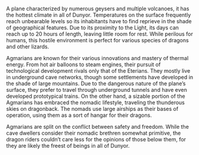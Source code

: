 A plane characterized by numerous geysers and multiple volcanoes, it has the hottest climate in all of Dunyor. Temperatures on the surface frequently reach unbearable levels so its inhabitants have to find reprieve in the shade of geographical features. Due to its proximity to the Light, its days can reach up to 20 hours of length, leaving little room for rest. While perilous for humans, this hostile environment is perfect for various species of dragons and other lizards.

Agmarians are known for their various innovations and mastery of thermal energy. From hot air balloons to steam engines, their pursuit of technological development rivals only that of the Eterians. They mostly live in underground cave networks, though some settlements have developed in the shade of large mountains. Due to the dangerous nature of the plane’s surface, they prefer to travel through underground tunnels and have even developed prototypical trains. On the other hand, a sizable portion of the Agmarians has embraced the nomadic lifestyle, traveling the thunderous skies on dragonback. The nomads use large airships as their bases of operation, using them as a sort of hangar for their dragons.

Agmarians are split on the conflict between safety and freedom. While the cave dwellers consider their nomadic brethren somewhat primitive, the dragon riders couldn’t care less for the opinions of those below them, for they are likely the freest of beings in all of Dunyor.